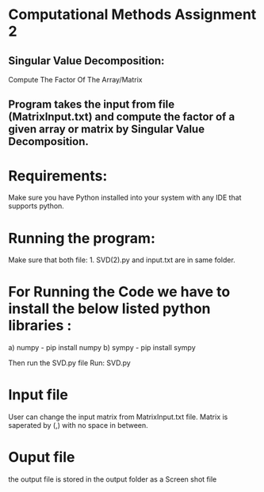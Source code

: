 # Computational Methods Assignment 2

## Singular Value Decomposition:
Compute The Factor Of The Array/Matrix
## Program takes the input from file (MatrixInput.txt) and compute the factor of a given array or matrix by Singular Value Decomposition.

# Requirements:
Make sure you have Python installed into your system with any IDE that supports python.

# Running the program:
Make sure that both file: 1. SVD(2).py and input.txt are in same folder.

# For Running the Code we have to install the below listed python libraries :
a) numpy - pip install numpy
b) sympy - pip install sympy

Then run the SVD.py file
Run: SVD.py

# Input file
User can change the input matrix from MatrixInput.txt file. Matrix is saperated by (,) with no space in between.
# Ouput file
the output file is stored in the output folder as a Screen shot file
